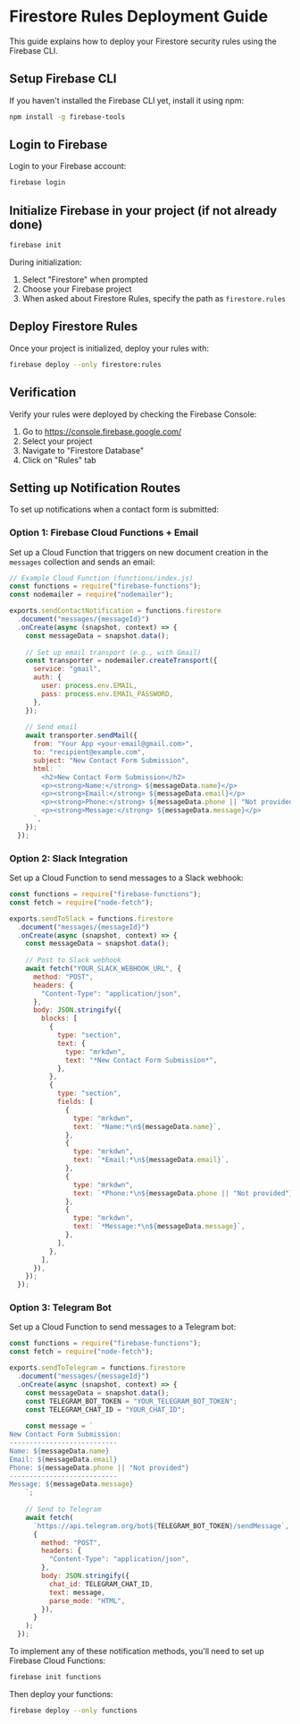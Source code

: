 # Firestore Rules Deployment Guide

This guide explains how to deploy your Firestore security rules using the Firebase CLI.

## Setup Firebase CLI

If you haven't installed the Firebase CLI yet, install it using npm:

```bash
npm install -g firebase-tools
```

## Login to Firebase

Login to your Firebase account:

```bash
firebase login
```

## Initialize Firebase in your project (if not already done)

```bash
firebase init
```

During initialization:
1. Select "Firestore" when prompted
2. Choose your Firebase project
3. When asked about Firestore Rules, specify the path as `firestore.rules`

## Deploy Firestore Rules

Once your project is initialized, deploy your rules with:

```bash
firebase deploy --only firestore:rules
```

## Verification

Verify your rules were deployed by checking the Firebase Console:
1. Go to https://console.firebase.google.com/
2. Select your project
3. Navigate to "Firestore Database"
4. Click on "Rules" tab

## Setting up Notification Routes

To set up notifications when a contact form is submitted:

### Option 1: Firebase Cloud Functions + Email

Set up a Cloud Function that triggers on new document creation in the `messages` collection and sends an email:

```javascript
// Example Cloud Function (functions/index.js)
const functions = require("firebase-functions");
const nodemailer = require("nodemailer");

exports.sendContactNotification = functions.firestore
  .document("messages/{messageId}")
  .onCreate(async (snapshot, context) => {
    const messageData = snapshot.data();
    
    // Set up email transport (e.g., with Gmail)
    const transporter = nodemailer.createTransport({
      service: "gmail",
      auth: {
        user: process.env.EMAIL,
        pass: process.env.EMAIL_PASSWORD,
      },
    });
    
    // Send email
    await transporter.sendMail({
      from: "Your App <your-email@gmail.com>",
      to: "recipient@example.com",
      subject: "New Contact Form Submission",
      html: `
        <h2>New Contact Form Submission</h2>
        <p><strong>Name:</strong> ${messageData.name}</p>
        <p><strong>Email:</strong> ${messageData.email}</p>
        <p><strong>Phone:</strong> ${messageData.phone || "Not provided"}</p>
        <p><strong>Message:</strong> ${messageData.message}</p>
      `,
    });
  });
```

### Option 2: Slack Integration

Set up a Cloud Function to send messages to a Slack webhook:

```javascript
const functions = require("firebase-functions");
const fetch = require("node-fetch");

exports.sendToSlack = functions.firestore
  .document("messages/{messageId}")
  .onCreate(async (snapshot, context) => {
    const messageData = snapshot.data();
    
    // Post to Slack webhook
    await fetch("YOUR_SLACK_WEBHOOK_URL", {
      method: "POST",
      headers: {
        "Content-Type": "application/json",
      },
      body: JSON.stringify({
        blocks: [
          {
            type: "section",
            text: {
              type: "mrkdwn",
              text: "*New Contact Form Submission*",
            },
          },
          {
            type: "section",
            fields: [
              {
                type: "mrkdwn",
                text: `*Name:*\n${messageData.name}`,
              },
              {
                type: "mrkdwn",
                text: `*Email:*\n${messageData.email}`,
              },
              {
                type: "mrkdwn", 
                text: `*Phone:*\n${messageData.phone || "Not provided"}`,
              },
              {
                type: "mrkdwn",
                text: `*Message:*\n${messageData.message}`,
              },
            ],
          },
        ],
      }),
    });
  });
```

### Option 3: Telegram Bot

Set up a Cloud Function to send messages to a Telegram bot:

```javascript
const functions = require("firebase-functions");
const fetch = require("node-fetch");

exports.sendToTelegram = functions.firestore
  .document("messages/{messageId}")
  .onCreate(async (snapshot, context) => {
    const messageData = snapshot.data();
    const TELEGRAM_BOT_TOKEN = "YOUR_TELEGRAM_BOT_TOKEN";
    const TELEGRAM_CHAT_ID = "YOUR_CHAT_ID";
    
    const message = `
New Contact Form Submission:
---------------------------
Name: ${messageData.name}
Email: ${messageData.email}
Phone: ${messageData.phone || "Not provided"}
---------------------------
Message: ${messageData.message}
    `;
    
    // Send to Telegram
    await fetch(
      `https://api.telegram.org/bot${TELEGRAM_BOT_TOKEN}/sendMessage`,
      {
        method: "POST",
        headers: {
          "Content-Type": "application/json",
        },
        body: JSON.stringify({
          chat_id: TELEGRAM_CHAT_ID,
          text: message,
          parse_mode: "HTML",
        }),
      }
    );
  });
```

To implement any of these notification methods, you'll need to set up Firebase Cloud Functions:

```bash
firebase init functions
```

Then deploy your functions:

```bash
firebase deploy --only functions
```
